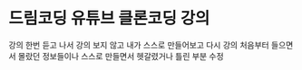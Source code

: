 # 드림코딩 유튜브 클론코딩 강의 
강의 한번 듣고 나서 강의 보지 않고 내가 스스로 만들어보고 
다시 강의 처음부터 들으면서 몰랐던 정보들이나 
스스로 만들면서 헷갈렸거나 틀린 부분 수정 
